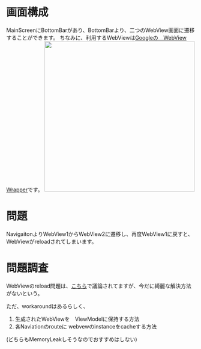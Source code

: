 # 画面構成
MainScreenにBottomBarがあり、BottomBarより、二つのWebView画面に遷移することができます。
ちなみに、利用するWebViewは[Googleの　WebView Wrapper]([url](https://github.com/google/accompanist/tree/main/web))です。
<img src="https://user-images.githubusercontent.com/50619510/192420862-81d2e94e-10f3-4c71-8fb1-a3cca8af2f8c.png" width="400px">

# 問題
NavigaitonよりWebView1からWebView2に遷移し、再度WebView1に戻すと、WebViewがreloadされてしまいます。

# 問題調査
WebViewのreload問題は、[こちら](https://github.com/google/accompanist/issues/1178)で議論されてますが、今だに綺麗な解決方法がないという。

ただ、workaroundはあるらしく、
1. 生成されたWebViewを　ViewModelに保持する方法
2. 各Naviationのrouteに webvewのinstanceをcacheする方法

(どちらもMemoryLeakしそうなのでおすすめはしない)
